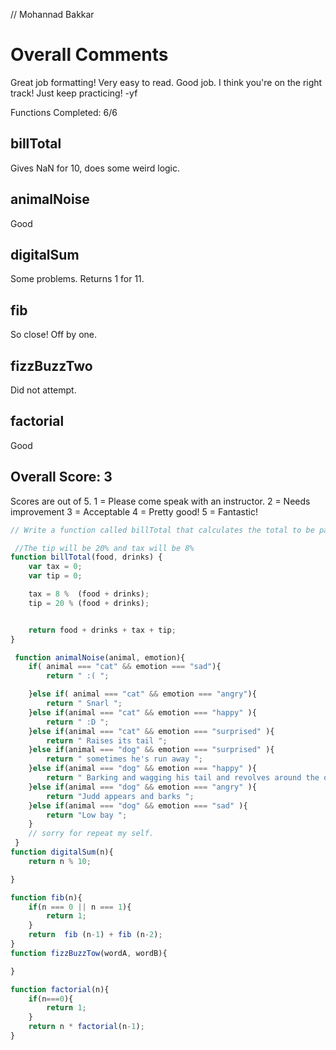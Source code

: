 // Mohannad Bakkar

# Overall Comments
Great job formatting! Very easy to read.
Good job. I think you're on the right track! Just keep practicing! -yf

Functions Completed: 6/6

## billTotal
Gives NaN for 10, does some weird logic.

## animalNoise
Good

## digitalSum
Some problems. Returns 1 for 11.

## fib
So close! Off by one.

## fizzBuzzTwo
Did not attempt.

## factorial
Good

## Overall Score: 3

Scores are out of 5.
1 = Please come speak with an instructor.
2 = Needs improvement
3 = Acceptable
4 = Pretty good!
5 = Fantastic!

```js
// Write a function called billTotal that calculates the total to be paid at a restaurant -- including tip and tax -- given the subtotal (i.e. cost of food and drinks).

 //The tip will be 20% and tax will be 8%
function billTotal(food, drinks) {
	var tax = 0;
	var tip = 0;

	tax = 8 %  (food + drinks);
	tip = 20 % (food + drinks);


	return food + drinks + tax + tip;
}

 function animalNoise(animal, emotion){
 	if( animal === "cat" && emotion === "sad"){
 		return " :( ";

 	}else if( animal === "cat" && emotion === "angry"){
 		return " Snarl ";
 	}else if(animal === "cat" && emotion === "happy" ){
 		return " :D ";
 	}else if(animal === "cat" && emotion === "surprised" ){
 		return " Raises its tail ";
 	}else if(animal === "dog" && emotion === "surprised" ){
 		return " sometimes he's run away ";
 	}else if(animal === "dog" && emotion === "happy" ){
 		return " Barking and wagging his tail and revolves around the owner ";
 	}else if(animal === "dog" && emotion === "angry" ){
 		return "Judd appears and barks ";
 	}else if(animal === "dog" && emotion === "sad" ){
 		return "Low bay ";
 	}
 	// sorry for repeat my self.
 }
function digitalSum(n){
	return n % 10;

}

function fib(n){
	if(n === 0 || n === 1){
		return 1;
	}
	return  fib (n-1) + fib (n-2);
}
function fizzBuzzTow(wordA, wordB){

}

function factorial(n){
	if(n===0){
		return 1;
	}
	return n * factorial(n-1);
}
```
